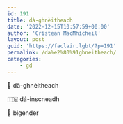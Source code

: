 ```yaml
---
id: 191
title: dà-ghnèitheach
date: '2022-12-15T10:57:59+00:00'
author: 'Crìstean MacMhìcheil'
layout: post
guid: 'https://faclair.lgbt/?p=191'
permalink: /da%e2%80%91ghneitheach/
categories:
    - gd
---
```


&#x1f3f4;&#xe0067;&#xe0062;&#xe0073;&#xe0063;&#xe0074;&#xe007f; dà-ghnèitheach

&#x1f1ee;&#x1f1ea; dá-inscneadh

&#x1f3f4;&#xe0067;&#xe0062;&#xe0065;&#xe006e;&#xe0067;&#xe007f; bigender
